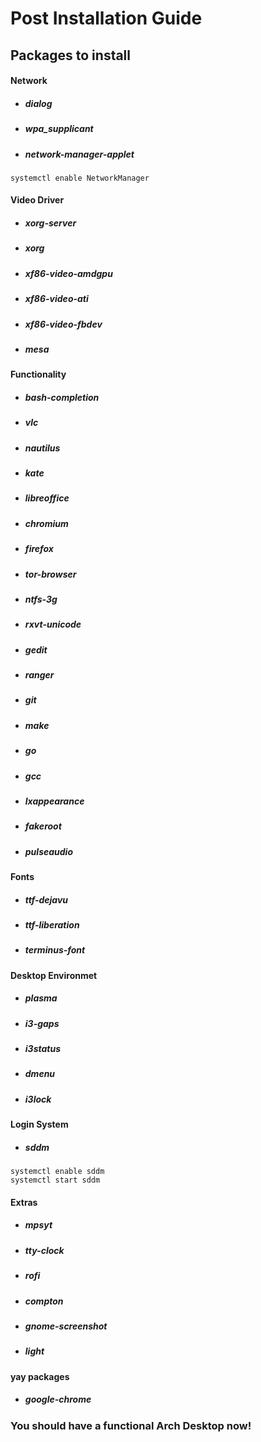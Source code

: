 # Post Installation Guide

## Packages to install

#### Network
- ##### dialog
- ##### wpa_supplicant
- ##### network-manager-applet
```
systemctl enable NetworkManager
```
#### Video Driver
- ##### xorg-server
- ##### xorg
- ##### xf86-video-amdgpu
- ##### xf86-video-ati
- ##### xf86-video-fbdev
- ##### mesa
#### Functionality
- ##### bash-completion
- ##### vlc
- ##### nautilus
- ##### kate
- ##### libreoffice
- ##### chromium
- ##### firefox
- ##### tor-browser
- ##### ntfs-3g
- ##### rxvt-unicode
- ##### gedit
- ##### ranger
- ##### git
- ##### make
- ##### go
- ##### gcc
- ##### lxappearance
- ##### fakeroot
- ##### pulseaudio
#### Fonts
- ##### ttf-dejavu
- ##### ttf-liberation
- ##### terminus-font
#### Desktop Environmet
- ##### plasma
- ##### i3-gaps
- ##### i3status
- ##### dmenu
- ##### i3lock
#### Login System
- ##### sddm
```
systemctl enable sddm
systemctl start sddm
```
#### Extras
- ##### mpsyt
- ##### tty-clock
- ##### rofi
- ##### compton
- ##### gnome-screenshot
- ##### light
#### yay packages
- ##### google-chrome

### You should have a functional Arch Desktop now!

